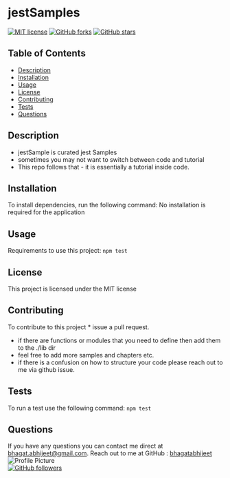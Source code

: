 
  # jestSamples
 [![MIT license](https://img.shields.io/badge/license-MIT-blue.svg)](https://github.com/bhagatabhijeet/jestSamples)
 [![GitHub forks](https://img.shields.io/github/forks/bhagatabhijeet/jestSamples)](https://github.com/bhagatabhijeet/jestSamples/network)
 [![GitHub stars](https://img.shields.io/github/stars/bhagatabhijeet/jestSamples)](https://github.com/bhagatabhijeet/jestSamples/stargazers)
 
 
 ## Table of Contents
- [Description](#description)
- [Installation](#installation)
- [Usage](#usage)
- [License](#license)
- [Contributing](#contributing)
- [Tests](#tests) 
- [Questions](#questions)

## Description
* jestSample is curated jest Samples
* sometimes you may not want to switch between code and tutorial
* This repo follows that - it is essentially a tutorial inside code. 
  
## Installation
To install dependencies, run the following command: No installation is required for the application

## Usage
Requirements to use this project: <code>npm test</code>

## License
This project is licensed under the MIT license

## Contributing
To contribute to this project * issue a pull request.
* if there are functions or modules that you need to define then add them to the ./lib dir
* feel free to add more samples and chapters etc.
* if there is a confusion on how to structure your code please reach out to me via github issue.

## Tests
To run a test use the following command: 
<code>npm test</code>

## Questions

If you have any questions you can contact me direct at <bhagat.abhijeet@gmail.com>.
    Reach out to me at GitHub : [bhagatabhijeet](https://github.com/bhagatabhijeet)
    <br/>![Profile Picture](https://avatars1.githubusercontent.com/u/7333004?v=4)<br/>
  [![GitHub followers](https://img.shields.io/github/followers/bhagatabhijeet.svg?style=social&label=Follow)](https://github.com/bhagatabhijeet)
